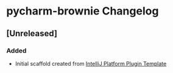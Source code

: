 <!-- Keep a Changelog guide -> https://keepachangelog.com -->

# pycharm-brownie Changelog

## [Unreleased]
### Added
- Initial scaffold created from [IntelliJ Platform Plugin Template](https://github.com/JetBrains/intellij-platform-plugin-template)
